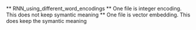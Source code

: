 ** RNN_using_different_word_encodings
** One file is integer encoding. This does not keep symantic meaning 
** One file is vector embedding. This does keep the symantic meaning
